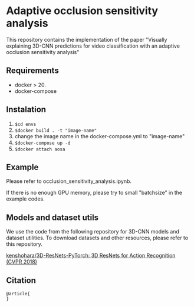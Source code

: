 # Adaptive occlusion sensitivity analysis

This repository contains the implementation of the paper "Visually explaining 3D-CNN predictions for video classification with an adaptive occlusion sensitivity analysis"

## Requirements

- docker > 20.
- docker-compose

## Instalation

1. `$cd envs`
1. `$docker build . -t "image-name"`
1. change the image name in the docker-compose.yml to "image-name"
1. `$docker-compose up -d`
1. `$docker attach aosa`

## Example

Please refer to occlusion_sensitivity_analysis.ipynb.

If there is no enough GPU memory, please try to small "batchsize" in the example codes.

## Models and dataset utils

We use the code from the following repository for 3D-CNN models and dataset utilities. To download datasets and other resources, please refer to this repository.

[kenshohara/3D-ResNets-PyTorch: 3D ResNets for Action Recognition (CVPR 2018)](https://github.com/kenshohara/3D-ResNets-PyTorch)


## Citation

```
@article{
}
```